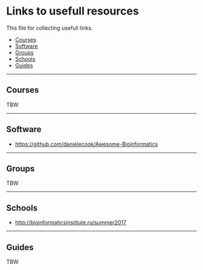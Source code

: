 # Links to usefull resources

This file for collecting usefull links.

- [Courses](#courses)
- [Software](#software)
- [Groups](#groups)
- [Schools](#schools)
- [Guides](#guides)

---

## Courses
TBW

---

## Software
- https://github.com/danielecook/Awesome-Bioinformatics


---

## Groups
TBW

---

## Schools

- http://bioinformaticsinstitute.ru/summer2017


---

## Guides

TBW

